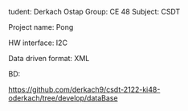 tudent: Derkach Ostap Group: CE 48 Subject: CSDT

Project name: Pong

HW interface: I2C

Data driven format: XML

BD:

https://github.com/derkach9/csdt-2122-ki48-oderkach/tree/develop/dataBase